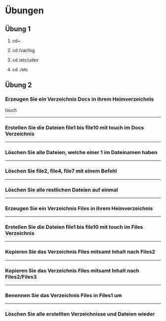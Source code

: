 # Übungen
## Übung 1

1. cd~

2. cd /var/log

3. cd /etc/udev

4. cd ./etc



## Übung 2

### Erzeugen Sie ein Verzeichnis Docs in ihrem Heimverzeichnis

touch

---
### Erstellen Sie die Dateien file1 bis file10 mit touch im Docs Verzeichnis


---
### Löschen Sie alle Dateien, welche einer 1 im Dateinamen haben

---
### Löschen Sie file2, file4, file7 mit einem Befehl

---
### Löschen Sie alle restlichen Dateien auf einmal

---
### Erzeugen Sie ein Verzeichnis Files in ihrem Heimverzeichnis

---
### Erstellen Sie die Dateien file1 bis file10 mit touch im Files Verzeichnis

---
### Kopieren Sie das Verzeichnis Files mitsamt Inhalt nach Files2

---
### Kopieren Sie das Verzeichnis Files mitsamt Inhalt nach Files2/Files3

---
### Benennen Sie das Verzeichnis Files in Files1 um

---
### Löschen Sie alle erstellten Verzeichnisse und Dateien wieder
